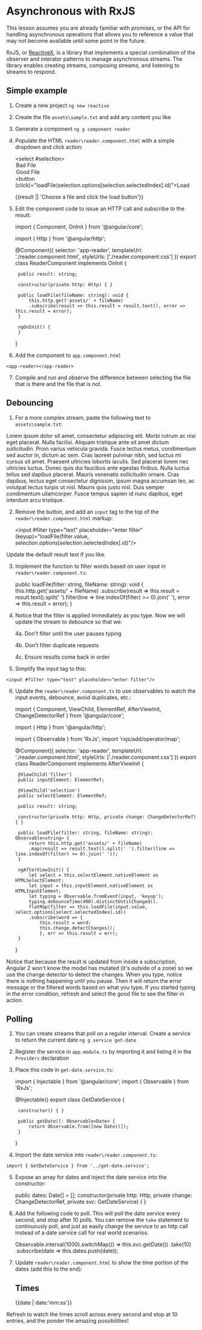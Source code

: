 # Asynchronous with RxJS 

This lesson assumes you are already familiar with *promises*, or the API for handling asynchronous operations that allows you to reference a value that may not become available until some point in the future. 

RxJS, or [ReactiveX](http://reactivex.io/), is a library that implements a special combination of the observer and interator patterns to manage asynchronous streams. The library enables creating streams, composing streams, and listening to streams to respond. 

## Simple example 

1. Create a new project `ng new reactive` 

2. Create the file `assets\sample.txt` and add any content you like 

3. Generate a component `ng g component reader` 

4. Populate the HTML `reader\reader.component.html` with a simple dropdown and click action: 


    <select #selection>
        <option id="sample.dat" selected="selected">Bad File</option>
        <option id="sample.txt">Good File</option>
    </select>
    <button (click)="loadFile(selection.options[selection.selectedIndex].id)">Load</button>
    <p>{{result || 'Choose a file and click the load button'}}</p>

5. Edit the component code to issue an HTTP call and subscribe to the result:


    import { Component, OnInit } from '@angular/core';

    import { Http } from '@angular/http';

    @Component({
        selector: 'app-reader',
        templateUrl: './reader.component.html',
        styleUrls: ['./reader.component.css']
    })
    export class ReaderComponent implements OnInit {

        public result: string;

        constructor(private http: Http) { }

        public loadFile(fileName: string): void {
            this.http.get('assets/' + fileName)
            .subscribe(result => this.result = result.text(), error => this.result = error);
        }

        ngOnInit() {
        }

    }

6. Add the component to `app.component.html` 

`<app-reader></app-reader>`

7. Compile and run and observe the difference between selecting the file that is there and the file that is not. 

## Debouncing 

1. For a more complex stream, paste the following text to `assets\sample.txt`: 

Lorem ipsum dolor sit amet, consectetur adipiscing elit. Morbi rutrum ac nisi eget placerat. Nulla facilisi. Aliquam tristique ante sit amet dictum sollicitudin. Proin varius vehicula gravida. Fusce lectus metus, condimentum sed auctor in, dictum ac sem. Cras laoreet pulvinar nibh, sed luctus mi cursus sit amet. Praesent ultricies lobortis iaculis. Sed placerat lorem nec ultricies luctus. Donec quis dui faucibus ante egestas finibus. Nulla luctus tellus sed dapibus placerat. Mauris venenatis sollicitudin ornare. Cras dapibus, lectus eget consectetur dignissim, ipsum magna accumsan leo, ac volutpat lectus turpis ut nisl. Mauris quis justo nisl. Duis semper condimentum ullamcorper. Fusce tempus sapien id nunc dapibus, eget interdum arcu tristique.

2. Remove the button, and add an `input` tag to the top of the `reader\reader.component.html` markup: 


    <input #filter type="text" placeholder="enter filter" 
        (keyup)="loadFile(filter.value, selection.options[selection.selectedIndex].id)"/>

Update the default result text if you like.

3. Implement the function to filter words based on user input in `reader\reader.component.ts`: 


    public loadFile(filter: string, fileName: string): void {
        this.http.get('assets/' + fileName)
        .subscribe(result =>
            this.result = result.text().split(' ').filter(line => line.indexOf(filter) >= 0).join(' '),
            error => this.result = error);
    }

4. Notice that the filter is applied immediately as you type. Now we will update the stream to debounce so that we: 

    4a. Don't filter until the user pauses typing 
    
    4b. Don't filter duplicate requests 

    4c. Ensure results come back in order 

5. Simplify the input tag to this: 

`<input #filter type="text" placeholder="enter filter"/>`

6. Update the `reader\reader.component.ts` to use observables to watch the input events, debounce, avoid duplicates, etc.: 


    import { Component, ViewChild, ElementRef, AfterViewInit, ChangeDetectorRef } from '@angular/core';

    import { Http } from '@angular/http';

    import { Observable } from 'RxJs';
    import 'rxjs/add/operator/map';

    @Component({
        selector: 'app-reader',
        templateUrl: './reader.component.html',
        styleUrls: ['./reader.component.css']
    })
    export class ReaderComponent implements AfterViewInit {

        @ViewChild('filter')
        public inputElement: ElementRef;

        @ViewChild('selection')
        public selectElement: ElementRef;

        public result: string;

        constructor(private http: Http, private change: ChangeDetectorRef) { }

        public loadFile(filter: string, fileName: string): Observable<string> {
            return this.http.get('assets/' + fileName)
            .map(result => result.text().split(' ').filter(line => line.indexOf(filter) >= 0).join(' '));
        }

        ngAfterViewInit() {
            let select = this.selectElement.nativeElement as HTMLSelectElement;
            let input = this.inputElement.nativeElement as HTMLInputElement;
            let typing = Observable.fromEvent(input, 'keyup');
            typing.debounceTime(400).distinctUntilChanged().
            flatMap(filter => this.loadFile(input.value, select.options[select.selectedIndex].id))
            .subscribe(word => {
                this.result = word;
                this.change.detectChanges();
                }, err => this.result = err);
        }
    }


Notice that because the result is updated from inside a subscription, Angular 2 won't know the model has mutated (it's outside of a zone) so we use the change detector to detect the changes. When you type, notice there is nothing happening until you pause. Then it will return the error message or the filtered words based on what you type. If you started typing in the error condition, refresh and select the good file to see the filter in action.

## Polling 

1. You can create streams that poll on a regular interval. Create a service to return the current date `ng g service get-date`

2. Register the service in `app.module.ts` by importing it and listing it in the `Providers` declaration 

3. Place this code in `get-date.service.ts`:


    import { Injectable } from '@angular/core';
    import { Observable } from 'RxJs';

    @Injectable()
    export class GetDateService {

        constructor() { }

        public getDate(): Observable<Date> {
            return Observable.from([new Date()]);
        }

    }

4. Import the date service into `reader\reader.component.ts`: 

`import { GetDateService } from '../get-date.service';`

5. Expose an array for dates and inject the date service into the constructor: 


    public dates: Date[] = [];
    constructor(private http: Http, private change: ChangeDetectorRef, private svc: GetDateService) { }

6. Add the following code to poll. This will poll the date service every second, and stop after 10 polls. You can remove the `take` statement to continuously poll, and just as easily change the service to an http call instead of a date service call for real world scenarios. 


    Observable.interval(1000).switchMap(() => this.svc.getDate())
        .take(10)
        .subscribe(date => this.dates.push(date));

7. Update `reader\reader.component.html` to show the time portion of the dates (add this to the end): 


    <h2>Times</h2>
    <span *ngFor="let date of dates">{{date | date:'mm:ss'}}&nbsp;</span>

Refresh to watch the times scroll across every second and stop at 10 entries, and the ponder the amazing possibilities! 


